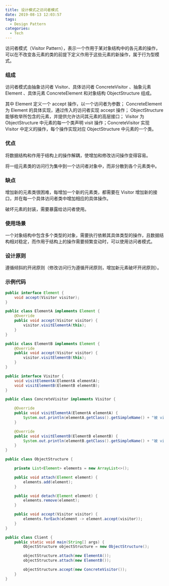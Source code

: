 ```yaml
---
title: 设计模式之访问者模式
date: 2019-08-13 12:03:57
tags:
  - Design Pattern
categories:
  - Tech
---
```


访问者模式（Visitor Pattern），表示一个作用于某对象结构中的各元素的操作，可以在不改变各元素的类的前提下定义作用于这些元素的新操作，属于行为型模式。



<!-- more -->



### 组成

访问者模式由抽象访问者 Visitor、具体访问者 ConcreteVisitor 、抽象元素 Element 、具体元素 ConcreteElement 和对象结构 ObjectStructure 组成。

其中 Element 定义一个 accept 操作，以一个访问者为参数； ConcreteElement 为 Element 的具体实现，通过传入的访问者实现 accept 操作； ObjectStructure  能够枚举所包含的元素，并提供允许访问其元素的高层接口； Visitor 为 ObjectStructure 中元素的每一个类声明 visit 操作；ConcreteVisitor 实现 Visitor 中定义的操作，每个操作实现对应 ObjectStructure 中元素的一个类。



### 优点

将数据结构和作用于结构上的操作解耦，使增加和修改访问操作变得容易。

将一组元素类的访问行为集中到一个访问者对象中，而非分散到各个元素类中。 



### 缺点

增加新的元素类很困难，每增加一个新的元素类，都需要在 Visitor 增加新的接口，并在每一个具体访问者类中增加相应的具体操作。

破坏元素的封装，需要暴露给访问者使用。



### 使用场景

一个对象结构中包含多个类型的对象，需要执行依赖其具体类型的操作，且数据结构相对稳定，而作用于结构上的操作需要频繁变动时，可以使用访问者模式。



### 设计原则

遵循倾斜的开闭原则（修改访问行为遵循开闭原则，增加新元素破坏开闭原则）。



### 示例代码

```java
public interface Element {
    void accept(Visitor visitor);
}

public class ElementA implements Element {
    @Override
    public void accept(Visitor visitor) {
        visitor.visitElementA(this);
    }
}

public class ElementB implements Element {
    @Override
    public void accept(Visitor visitor) {
        visitor.visitElementB(this);
    }
}

public interface Visitor {
    void visitElementA(ElementA elementA);
    void visitElementB(ElementB elementB);
}

public class ConcreteVisitor implements Visitor {

    @Override
    public void visitElementA(ElementA elementA) {
        System.out.println(elementA.getClass().getSimpleName() + "被 visitElementA 访问");
    }

    @Override
    public void visitElementB(ElementB elementB) {
        System.out.println(elementB.getClass().getSimpleName() + "被 visitElementB 访问");
    }
}

public class ObjectStructure {

    private List<Element> elements = new ArrayList<>();

    public void attach(Element element) {
        elements.add(element);
    }

    public void detach(Element element) {
        elements.remove(element);
    }

    public void accept(Visitor visitor) {
        elements.forEach(element -> element.accept(visitor));
    }
}

public class Client {
    public static void main(String[] args) {
        ObjectStructure objectStructure = new ObjectStructure();

        objectStructure.attach(new ElementA());
        objectStructure.attach(new ElementB());

        objectStructure.accept(new ConcreteVisitor());
    }
}
```

